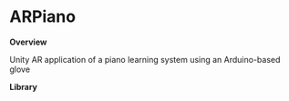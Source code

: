 # ARPiano

**Overview**

Unity AR application of a piano learning system using an Arduino-based glove

**Library**
